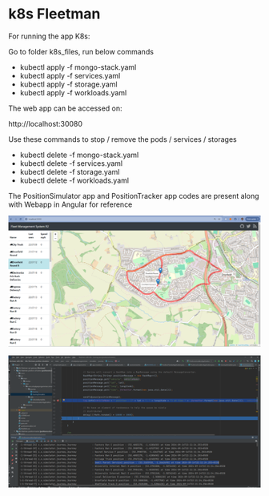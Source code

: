 # k8s Fleetman

For running the app K8s:

Go to folder k8s_files, run below commands
 - kubectl apply -f mongo-stack.yaml  
 - kubectl apply -f services.yaml
 - kubectl apply -f storage.yaml
 - kubectl apply -f workloads.yaml

The web app can be accessed on:

http://localhost:30080


Use these commands to stop / remove the pods / services / storages

- kubectl delete -f mongo-stack.yaml
- kubectl delete -f services.yaml
- kubectl delete -f storage.yaml
- kubectl delete -f workloads.yaml



The PositionSimulator app and PositionTracker app codes are present along with Webapp in Angular for reference




![img.png](img.png)


![img_1.png](img_1.png)